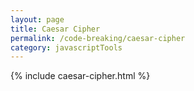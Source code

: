 ```yaml
---
layout: page
title: Caesar Cipher
permalink: /code-breaking/caesar-cipher
category: javascriptTools
---
```


{% include caesar-cipher.html %}
